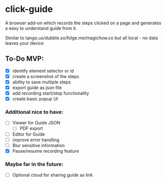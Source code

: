 # click-guide
A browser add-on which records the steps clicked on a page and generates a easy to understand guide from it.

Similar to tango.us/dubble.so/folge.me/magichow.co but all local - no data leaves your device

## To-Do MVP:
- [x] identify element selector or id
- [x] create a screenshot of the steps
- [x] ability to save multiple steps
- [x] export guide as json file
- [x] add recording start/stop functionality
- [x] create basic popup UI

### Additional nice to have:
- [ ] Viewer for Guide JSON
    - [ ] PDF export
- [ ] Editor for Guide
- [ ] improve error handling
- [ ] Blur sensitive information
- [x] Pause/resume recording feature

### Maybe far in the future:
- [ ] Optional cloud for sharing guide as link
